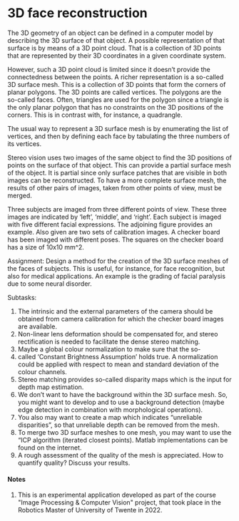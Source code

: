 # 3D face reconstruction
The 3D geometry of an object can be defined in a computer model by describing the 3D surface of that object. A possible representation of that surface is by means of a 3D point cloud. That is a collection of 3D points that are represented by their 3D coordinates in a given coordinate system.

However, such a 3D point cloud is limited since it doesn’t provide the connectedness between the points. A richer representation is a so-called 3D surface mesh. This is a collection of 3D points that form the corners of planar polygons. The 3D points are called vertices. The polygons are the so-called faces. Often, triangles are used for the polygon since a triangle is the only planar polygon that has no constraints on the 3D positions of the corners. This is in contrast with, for instance, a quadrangle.

The usual way to represent a 3D surface mesh is by enumerating the list of vertices, and then by defining each face by tabulating the three numbers of its vertices.

Stereo vision uses two images of the same object to find the 3D positions of points on the surface of that object. This can provide a partial surface mesh of the object. It is partial since only surface patches that are visible in both images can be reconstructed. To have a more complete surface mesh, the results of other pairs of images, taken from other points of view, must be merged.

Three subjects are imaged from three different points of view. These three images are indicated by ‘left’, ‘middle’, and ‘right’. Each subject is imaged with five different facial expressions. The adjoining figure provides an example. Also given are two sets of calibration images. A checker board has been imaged with different poses. The squares on the checker board has a size of 10x10 mm^2.

Assignment: Design a method for the creation of the 3D surface meshes of the faces of subjects. This is useful, for instance, for face recognition, but also for medical applications. An example is the grading of facial paralysis due to some neural disorder.

Subtasks:
1. The intrinsic and the external parameters of the camera should be obtained from camera calibration for which the checker board images are available.
2. Non-linear lens deformation should be compensated for, and stereo rectification is needed to facilitate the dense stereo matching.
3. Maybe a global colour normalization to make sure that the so-
4. called ‘Constant Brightness Assumption’ holds true. A normalization could be applied with respect to mean and standard deviation of the colour channels.
5. Stereo matching provides so-called disparity maps which is the input for depth map estimation.
6. We don’t want to have the background within the 3D surface mesh. So, you might want to develop and to use a background detection (maybe edge detection in combination with morphological operations).
7. You also may want to create a map which indicates “unreliable disparities”, so that unreliable depth can be removed from the mesh.
8. To merge two 3D surface meshes to one mesh, you may want to use the “ICP algorithm (iterated closest points). Matlab implementations can be found on the internet.
9. A rough assessment of the quality of the mesh is appreciated. How to quantify quality? Discuss your results.

#### Notes
1. This is an experimental application developed as part of the course "Image Processing & Computer Vision" project, that took place in the Robotics Master of University of Twente in 2022.

